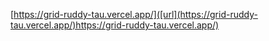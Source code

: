 [https://grid-ruddy-tau.vercel.app/]([url](https://grid-ruddy-tau.vercel.app/)https://grid-ruddy-tau.vercel.app/)
